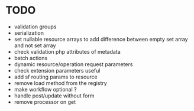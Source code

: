 # TODO
- validation groups
- serialization
- set nullable resource arrays to add difference between empty set array and not set array
- check validation php attributes of metadata
- batch actions
- dynamic resource/operation request parameters
- check extension parameters useful
- add sf routing params to resource
- remove load method from the registry
- make workflow optional ?
- handle post/update without form
- remove processor on get
